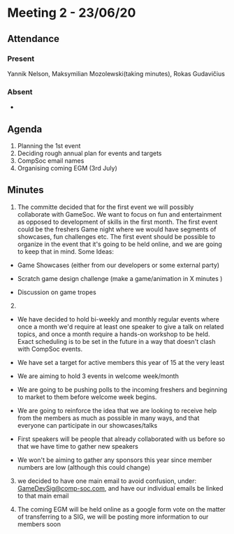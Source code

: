 # Meeting 2 - 23/06/20

## Attendance

### Present
Yannik Nelson, Maksymilian Mozolewski(taking minutes), Rokas Gudavičius

### Absent
-

## Agenda

1. Planning the 1st event
2. Deciding rough annual plan for events and targets
3. CompSoc email names
4. Organising coming EGM (3rd July)

## Minutes
1. The committe decided that for the first event we will possibly collaborate with GameSoc. We want to focus on fun and entertainment as opposed to development of skills in the first month. The first event could be the freshers Game night where we would have segments of showcases, fun challenges etc. The first event should be possible to organize in the event that it's going to be held online, and we are going to keep that in mind. Some Ideas:
  
  - Game Showcases (either from our developers or some external party)
  
  - Scratch game design challenge (make a game/animation in X minutes ) 
  
  - Discussion on game tropes

2. 
  - We have decided to hold bi-weekly and monthly regular events where once a month we'd require at least one speaker to give a talk on related topics, and once a month require a hands-on workshop to be held. Exact scheduling is to be set in the future in a way that doesn't clash with CompSoc events. 
  
  - We have set a target for active members this year of 15 at the very least
  
  - We are aiming to hold 3 events in welcome week/month
  
  - We are going to be pushing polls to the incoming freshers and beginning to market to them before welcome week begins.
  
  - We are going to reinforce the idea that we are looking to receive help from the members as much as possible in many ways, and that everyone can participate in our showcases/talks
  
  - First speakers will be people that already collaborated with us before so that we have time to gather new speakers
  
  - We won't be aiming to gather any sponsors this year since member numbers are low (although this could change)
  
3. we decided to have one main email to avoid confusion, under: GameDevSig@comp-soc.com, and have our individual emails be linked to that main email

4. The coming EGM will be held online as a google form vote on the matter of transferring to a SIG, we will be posting more information to our members soon
